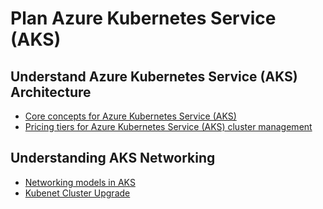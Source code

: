 # Plan Azure Kubernetes Service (AKS)

## Understand Azure Kubernetes Service (AKS) Architecture

- [Core concepts for Azure Kubernetes Service (AKS)](https://learn.microsoft.com/en-gb/azure/aks/concepts-clusters-workloads)
- [Pricing tiers for Azure Kubernetes Service (AKS) cluster management](https://learn.microsoft.com/en-us/azure/aks/free-standard-pricing-tiers)

## Understanding AKS Networking

- [Networking models in AKS](https://learn.microsoft.com/en-us/azure/aks/concepts-network-cni-overview#networking-models-in-aks)
- [Kubenet Cluster Upgrade](https://learn.microsoft.com/en-us/azure/aks/azure-cni-overlay?tabs=kubectl#kubenet-cluster-upgrade)
